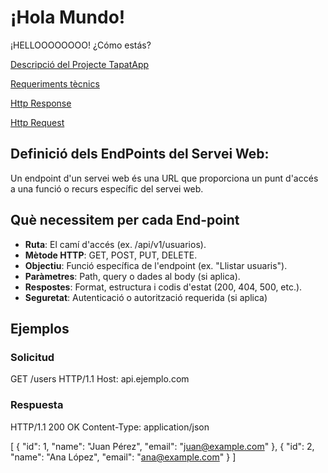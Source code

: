 # ¡Hola Mundo!

¡HELLOOOOOOOO! ¿Cómo estás?

[Descripció del Projecte TapatApp](archivo.md)

[Requeriments tècnics](Reque.md)

[Http Response](Respons.md)

[Http Request](Request.md)

## Definició dels EndPoints del Servei Web:
Un endpoint d'un servei web és una URL que proporciona un punt d'accés a una funció o recurs específic del servei web. 

## Què necessitem per cada End-point
- **Ruta**: El camí d'accés (ex. /api/v1/usuarios).
- **Mètode HTTP**: GET, POST, PUT, DELETE.
- **Objectiu**: Funció específica de l'endpoint (ex. "Llistar usuaris").
- **Paràmetres**: Path, query o dades al body (si aplica).
- **Respostes**: Format, estructura i codis d'estat (200, 404, 500, etc.).
- **Seguretat**: Autenticació o autorització requerida (si aplica)

## Ejemplos

### Solicitud
GET /users HTTP/1.1
Host: api.ejemplo.com

### Respuesta
HTTP/1.1 200 OK
Content-Type: application/json

[
  {
    "id": 1,
    "name": "Juan Pérez",
    "email": "juan@example.com"
  },
  {
    "id": 2,
    "name": "Ana López",
    "email": "ana@example.com"
  }
]

